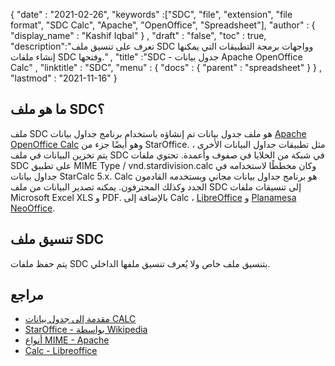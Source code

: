 {
  "date" : "2021-02-26",
  "keywords" :["SDC", "file", "extension", "file format", "SDC Calc", "Apache", "OpenOffice", "Spreadsheet"],
  "author" : {
    "display_name" : "Kashif Iqbal"
} ,
  "draft" : "false",
  "toc" : true,
  "description":"تعرف على تنسيق ملف SDC وواجهات برمجة التطبيقات التي يمكنها إنشاء ملفات SDC وفتحها." ,
  "title" :"SDC - جدول بيانات Apache OpenOffice Calc" ,
  "linktitle" : "SDC",
  "menu" : {
    "docs" : {
      "parent" : "spreadsheet"
}
} ,
  "lastmod" : "2021-11-16"
}

## ما هو ملف SDC؟ ##

ملف SDC هو ملف جدول بيانات تم إنشاؤه باستخدام برنامج جداول بيانات [Apache OpenOffice Calc](https://en.wikipedia.org/wiki/LibreOffice_Calc) وهو أيضًا جزء من StarOffice. مثل تطبيقات جداول البيانات الأخرى ، يتم تخزين البيانات في ملف SDC في شبكة من الخلايا في صفوف وأعمدة. تحتوي ملفات SDC على تطبيق MIME Type / vnd.stardivision.calc وكان مخططًا لاستخدامه في جداول بيانات StarCalc 5.x. Calc هو برنامج جداول بيانات مجاني ويستخدمه القادمون الجدد وكذلك المحترفون. يمكنه تصدير البيانات من ملف SDC إلى تنسيقات ملفات Microsoft Excel XLS و PDF. بالإضافة إلى Calc ، [LibreOffice](https://www.libreoffice.org/) و [Planamesa NeoOffice](https://www.neooffice.org/neojava/en/index.php).

## تنسيق ملف SDC

يتم حفظ ملفات SDC بتنسيق ملف خاص ولا يُعرف تنسيق ملفها الداخلي.

## مراجع ##

* [مقدمة إلى جدول بيانات CALC](https://www.pitt.edu/~poole/libreofficeTutorials/libreofficeLesson4.pdf)
* [StarOffice - بواسطة Wikipedia](https://en.wikipedia.org/wiki/StarOffice)
* [أنواع MIME - Apache](https://www.openoffice.org/framework/documentation/mimetypes/mimetypes.html)
* [Calc - Libreoffice](https://www.libreoffice.org/discover/calc/)


